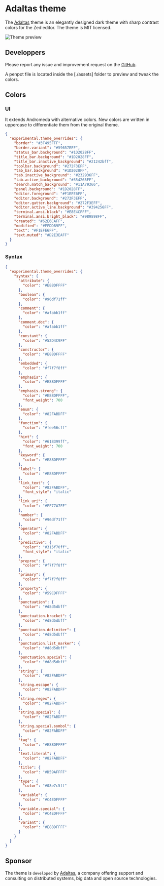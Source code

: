 
# Adaltas theme

The [Adaltas](https://www.adaltas.com) theme is an elegantly designed dark theme with sharp contrast colors for the Zed editor. The theme is MIT licensed.

![Theme preview](./assets/preview.png)

## Developpers

Please report any issue and improvement request on the [GitHub](https://github.com/adaltas/zed-adaltas-theme/issues).

A penpot file is located inside the [./assets] folder to preview and tweak the colors.

## Colors

### UI

It extends Andromeda with alternative colors. New colors are written in uppercase to differentiate them from the original theme.

```json
{
  "experimental.theme_overrides": {
    "border": "#3F495FFF",
    "border.variant": "#59657EFF",
    "status_bar.background": "#1D2028FF",
    "title_bar.background": "#1D2028FF",
    "title_bar.inactive_background": "#21242bff",
    "toolbar.background": "#272F3EFF",
    "tab_bar.background": "#1D2028FF",
    "tab.inactive_background": "#232936FF",
    "tab.active_background": "#354265FF",
    "search.match_background": "#11A79366",
    "panel.background": "#1D2028FF",
    "editor.foreground": "#F1EFE6FF",
    "editor.background": "#272F3EFF",
    "editor.gutter.background": "#272F3EFF",
    "editor.active_line.background": "#394256FF",
    "terminal.ansi.black": "#E8E4CFFF",
    "terminal.ansi.bright_black": "#989898FF",
    "created": "#62E6CAFF",
    "modified": "#FFDD89FF",
    "text": "#F1EFE6FF",
    "text.muted": "#D2E3EAFF"
  }
}
```

### Syntax

```json
{
  "experimental.theme_overrides": {
    "syntax": {
      "attribute": {
        "color": "#E88DFFFF"
      },
      "boolean": {
        "color": "#96df71ff"
      },
      "comment": {
        "color": "#afabb1ff"
      },
      "comment.doc": {
        "color": "#afabb1ff"
      },
      "constant": {
        "color": "#52D4C9FF"
      },
      "constructor": {
        "color": "#E88DFFFF"
      },
      "embedded": {
        "color": "#f7f7f8ff"
      },
      "emphasis": {
        "color": "#E88DFFFF"
      },
      "emphasis.strong": {
        "color": "#E88DFFFF",
        "font_weight": 700
      },
      "enum": {
        "color": "#82FABDFF"
      },
      "function": {
        "color": "#fee56cff"
      },
      "hint": {
        "color": "#618399ff",
        "font_weight": 700
      },
      "keyword": {
        "color": "#E88DFFFF"
      },
      "label": {
        "color": "#E88DFFFF"
      },
      "link_text": {
        "color": "#82FABDFF",
        "font_style": "italic"
      },
      "link_uri": {
        "color": "#FF77A7FF"
      },
      "number": {
        "color": "#96df71ff"
      },
      "operator": {
        "color": "#82FABDFF"
      },
      "predictive": {
        "color": "#315f70ff",
        "font_style": "italic"
      },
      "preproc": {
        "color": "#f7f7f8ff"
      },
      "primary": {
        "color": "#f7f7f8ff"
      },
      "property": {
        "color": "#59CDFFFF"
      },
      "punctuation": {
        "color": "#d8d5dbff"
      },
      "punctuation.bracket": {
        "color": "#d8d5dbff"
      },
      "punctuation.delimiter": {
        "color": "#d8d5dbff"
      },
      "punctuation.list_marker": {
        "color": "#d8d5dbff"
      },
      "punctuation.special": {
        "color": "#d8d5dbff"
      },
      "string": {
        "color": "#82FABDFF"
      },
      "string.escape": {
        "color": "#82FABDFF"
      },
      "string.regex": {
        "color": "#82FABDFF"
      },
      "string.special": {
        "color": "#82FABDFF"
      },
      "string.special.symbol": {
        "color": "#82FABDFF"
      },
      "tag": {
        "color": "#E88DFFFF"
      },
      "text.literal": {
        "color": "#82FABDFF"
      },
      "title": {
        "color": "#D59AFFFF"
      },
      "type": {
        "color": "#08e7c5ff"
      },
      "variable": {
        "color": "#C4EDFFFF"
      },
      "variable.special": {
        "color": "#C4EDFFFF"
      },
      "variant": {
        "color": "#E88DFFFF"
      }
    }
  }
}
```

## Sponsor

The theme is `developed` by [Adaltas](https://www.adaltas.com), a company offering support and consulting on distributed systems, big data and open source technologies.
